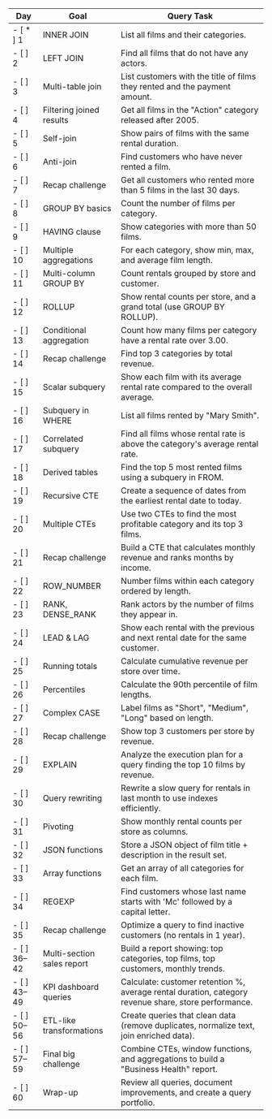 | Day | Goal                  | Query Task                                                                 |
|-----|-----------------------|---------------------------------------------------------------------------|
| - [ * ] 1 | INNER JOIN          | List all films and their categories.                                      |
| - [ ] 2 | LEFT JOIN           | Find all films that do not have any actors.                               |
| - [ ] 3 | Multi-table join    | List customers with the title of films they rented and the payment amount.|
| - [ ] 4 | Filtering joined results | Get all films in the "Action" category released after 2005.          |
| - [ ] 5 | Self-join           | Show pairs of films with the same rental duration.                        |
| - [ ] 6 | Anti-join           | Find customers who have never rented a film.                              |
| - [ ] 7 | Recap challenge     | Get all customers who rented more than 5 films in the last 30 days.       |
| - [ ] 8 | GROUP BY basics     | Count the number of films per category.                                   |
| - [ ] 9 | HAVING clause       | Show categories with more than 50 films.                                  |
| - [ ] 10 | Multiple aggregations | For each category, show min, max, and average film length.              |
| - [ ] 11 | Multi-column GROUP BY | Count rentals grouped by store and customer.                            |
| - [ ] 12 | ROLLUP              | Show rental counts per store, and a grand total (use GROUP BY ROLLUP).    |
| - [ ] 13 | Conditional aggregation | Count how many films per category have a rental rate over 3.00.        |
| - [ ] 14 | Recap challenge     | Find top 3 categories by total revenue.                                   |
| - [ ] 15 | Scalar subquery     | Show each film with its average rental rate compared to the overall average. |
| - [ ] 16 | Subquery in WHERE   | List all films rented by "Mary Smith".                                    |
| - [ ] 17 | Correlated subquery | Find all films whose rental rate is above the category's average rental rate. |
| - [ ] 18 | Derived tables      | Find the top 5 most rented films using a subquery in FROM.                |
| - [ ] 19 | Recursive CTE       | Create a sequence of dates from the earliest rental date to today.        |
| - [ ] 20 | Multiple CTEs       | Use two CTEs to find the most profitable category and its top 3 films.    |
| - [ ] 21 | Recap challenge     | Build a CTE that calculates monthly revenue and ranks months by income.   |
| - [ ] 22 | ROW_NUMBER          | Number films within each category ordered by length.                      |
| - [ ] 23 | RANK, DENSE_RANK    | Rank actors by the number of films they appear in.                        |
| - [ ] 24 | LEAD & LAG          | Show each rental with the previous and next rental date for the same customer. |
| - [ ] 25 | Running totals      | Calculate cumulative revenue per store over time.                         |
| - [ ] 26 | Percentiles         | Calculate the 90th percentile of film lengths.                           |
| - [ ] 27 | Complex CASE        | Label films as "Short", "Medium", "Long" based on length.                |
| - [ ] 28 | Recap challenge     | Show top 3 customers per store by revenue.                                |
| - [ ] 29 | EXPLAIN             | Analyze the execution plan for a query finding the top 10 films by revenue. |
| - [ ] 30 | Query rewriting     | Rewrite a slow query for rentals in last month to use indexes efficiently. |
| - [ ] 31 | Pivoting            | Show monthly rental counts per store as columns.                          |
| - [ ] 32 | JSON functions      | Store a JSON object of film title + description in the result set.        |
| - [ ] 33 | Array functions     | Get an array of all categories for each film.                             |
| - [ ] 34 | REGEXP              | Find customers whose last name starts with 'Mc' followed by a capital letter. |
| - [ ] 35 | Recap challenge     | Optimize a query to find inactive customers (no rentals in 1 year).       |
| - [ ] 36–42 | Multi-section sales report | Build a report showing: top categories, top films, top customers, monthly trends. |
| - [ ] 43–49 | KPI dashboard queries | Calculate: customer retention %, average rental duration, category revenue share, store performance. |
| - [ ] 50–56 | ETL-like transformations | Create queries that clean data (remove duplicates, normalize text, join enriched data). |
| - [ ] 57–59 | Final big challenge | Combine CTEs, window functions, and aggregations to build a "Business Health" report. |
| - [ ] 60 | Wrap-up             | Review all queries, document improvements, and create a query portfolio.  |